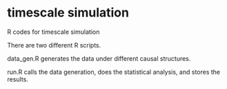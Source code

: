 # timescale simulation
R codes for timescale simulation


There are two different R scripts.


data_gen.R generates the data under different causal structures.



run.R calls the data generation, does the statistical analysis, and stores the results.

